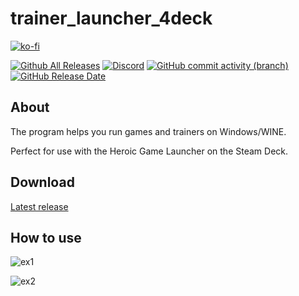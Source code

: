 # trainer_launcher_4deck
[![ko-fi](https://ko-fi.com/img/githubbutton_sm.svg)](https://ko-fi.com/L3L11C0ET0)

[![Github All Releases](https://img.shields.io/github/downloads/estevamdev/trainer_launcher_4deck/total.svg)]()
[![Discord](https://img.shields.io/discord/1318649855115005982?label=discord)](https://discord.gg/Mag4Sm4JVQ)
[![GitHub commit activity (branch)](https://img.shields.io/github/commit-activity/t/estevamdev/trainer_launcher_4deck/main)]()
[![GitHub Release Date](https://img.shields.io/github/release-date/estevamdev/trainer_launcher_4deck)](https://github.com/estevamdev/trainer_launcher_4deck/releases/latest)


## About
The program helps you run games and trainers on Windows/WINE.  

Perfect for use with the Heroic Game Launcher on the Steam Deck.

## Download
<p dir="auto"><a href="https://github.com/estevamdev/trainer_launcher_4deck/releases/latest">Latest release</a></p>

## How to use

![ex1](https://github.com/user-attachments/assets/13370bc2-6bc1-4f47-8b95-c661cce9bf70)

![ex2](https://github.com/user-attachments/assets/1c3b71b3-fb19-422a-8f81-2acd9732f619)
